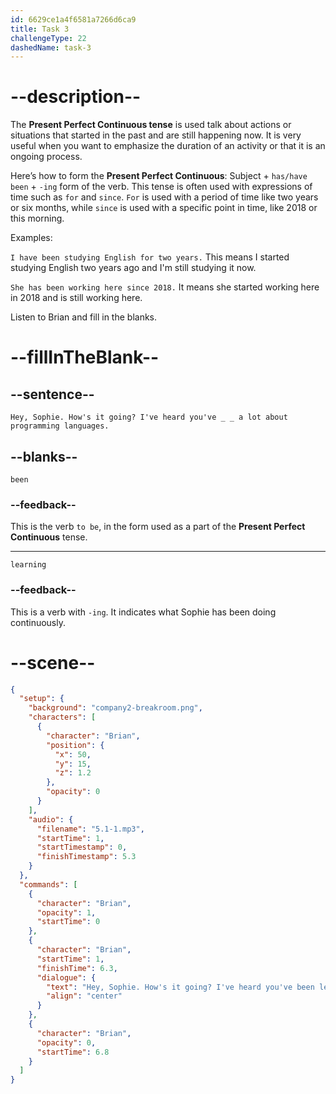 ```yaml
---
id: 6629ce1a4f6581a7266d6ca9
title: Task 3
challengeType: 22
dashedName: task-3
---
```


<!-- (Audio) Brian: Hey, Sophie. How's it going? I've heard you've been learning a lot about programming languages. -->

# --description--

The **Present Perfect Continuous tense** is used talk about actions or situations that started in the past and are still happening now. It is very useful when you want to emphasize the duration of an activity or that it is an ongoing process.

Here’s how to form the **Present Perfect Continuous**: Subject + `has/have been` + `-ing` form of the verb. This tense is often used with expressions of time such as `for` and `since`. `For` is used with a period of time like two years or six months, while `since` is used with a specific point in time, like 2018 or this morning.

Examples:

`I have been studying English for two years.` This means I started studying English two years ago and I'm still studying it now.

`She has been working here since 2018.` It means she started working here in 2018 and is still working here.

Listen to Brian and fill in the blanks.

# --fillInTheBlank--

## --sentence--

`Hey, Sophie. How's it going? I've heard you've _ _ a lot about programming languages.`

## --blanks--

`been`

### --feedback--

This is the verb `to be`, in the form used as a part of the **Present Perfect Continuous** tense.

---

`learning`

### --feedback--

This is a verb with `-ing`. It indicates what Sophie has been doing continuously.

# --scene--

```json
{
  "setup": {
    "background": "company2-breakroom.png",
    "characters": [
      {
        "character": "Brian",
        "position": {
          "x": 50,
          "y": 15,
          "z": 1.2
        },
        "opacity": 0
      }
    ],
    "audio": {
      "filename": "5.1-1.mp3",
      "startTime": 1,
      "startTimestamp": 0,
      "finishTimestamp": 5.3
    }
  },
  "commands": [
    {
      "character": "Brian",
      "opacity": 1,
      "startTime": 0
    },
    {
      "character": "Brian",
      "startTime": 1,
      "finishTime": 6.3,
      "dialogue": {
        "text": "Hey, Sophie. How's it going? I've heard you've been learning a lot about programming languages.",
        "align": "center"
      }
    },
    {
      "character": "Brian",
      "opacity": 0,
      "startTime": 6.8
    }
  ]
}
```
